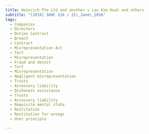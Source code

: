 ```yaml
---
title: Heinrich Pte Ltd and another v Lau Kim Huat and others 
subtitle: "[2016] SGHC 116 / 21\_June\_2016"
tags:
  - Companies
  - Directors
  - Duties Contract
  - Breach
  - Contract
  - Misrepresentation Act
  - Tort
  - Misrepresentation
  - Fraud and deceit
  - Tort
  - Misrepresentation
  - Negligent misrepresentation
  - Trusts
  - Accessory liability
  - Dishonest assistance
  - Trusts
  - Accessory liability
  - Requisite mental state
  - Restitution
  - Restitution for wrongs
  - User principle

---
```


